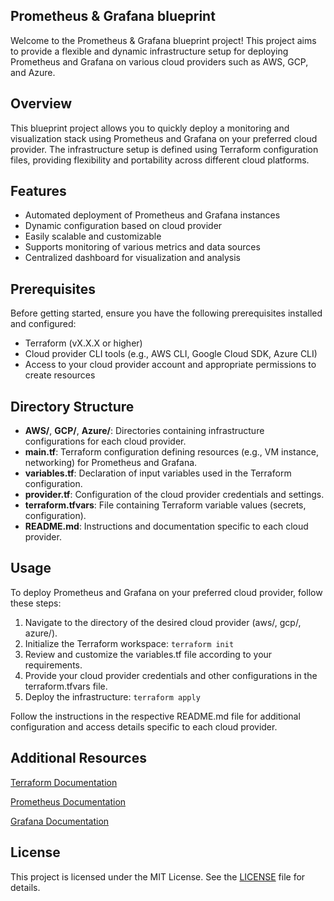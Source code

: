 ## Prometheus & Grafana blueprint

Welcome to the Prometheus & Grafana blueprint project! This project aims to provide a flexible and dynamic infrastructure setup for deploying Prometheus and Grafana on various cloud providers such as AWS, GCP, and Azure.

## Overview

This blueprint project allows you to quickly deploy a monitoring and visualization stack using Prometheus and Grafana on your preferred cloud provider. The infrastructure setup is defined using Terraform configuration files, providing flexibility and portability across different cloud platforms.

## Features

- Automated deployment of Prometheus and Grafana instances
- Dynamic configuration based on cloud provider
- Easily scalable and customizable
- Supports monitoring of various metrics and data sources
- Centralized dashboard for visualization and analysis

## Prerequisites

Before getting started, ensure you have the following prerequisites installed and configured:
- Terraform (vX.X.X or higher)
- Cloud provider CLI tools (e.g., AWS CLI, Google Cloud SDK, Azure CLI)
- Access to your cloud provider account and appropriate permissions to create resources

## Directory Structure

- **AWS/**, **GCP/**, **Azure/**: Directories containing infrastructure configurations for each cloud provider.
- **main.tf**: Terraform configuration defining resources (e.g., VM instance, networking) for Prometheus and Grafana.
- **variables.tf**: Declaration of input variables used in the Terraform configuration.
- **provider.tf**: Configuration of the cloud provider credentials and settings.
- **terraform.tfvars**: File containing Terraform variable values (secrets, configuration).
- **README.md**: Instructions and documentation specific to each cloud provider.


## Usage

To deploy Prometheus and Grafana on your preferred cloud provider, follow these steps:

1. Navigate to the directory of the desired cloud provider (aws/, gcp/, azure/).
2. Initialize the Terraform workspace: `terraform init`
3. Review and customize the variables.tf file according to your requirements.
4. Provide your cloud provider credentials and other configurations in the terraform.tfvars file.
5. Deploy the infrastructure: `terraform apply`

Follow the instructions in the respective README.md file for additional configuration and access details specific to each cloud provider.

## Additional Resources
    
[Terraform Documentation](https://developer.hashicorp.com/terraform)

[Prometheus Documentation](https://prometheus.io/docs/introduction/overview/)

[Grafana Documentation](https://grafana.com/docs/grafana/latest/)


## License

This project is licensed under the MIT License. See the [LICENSE](LICENSE) file for details.

